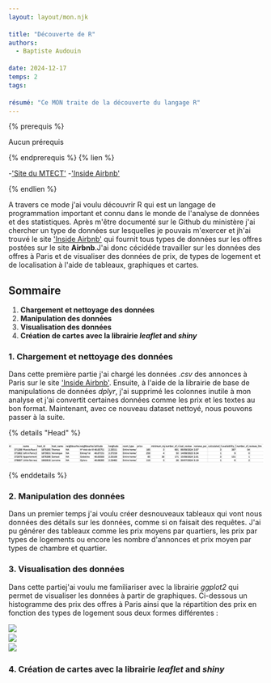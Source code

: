 ```yaml
---
layout: layout/mon.njk

title: "Découverte de R"
authors:
  - Baptiste Audouin

date: 2024-12-17
temps: 2
tags:

résumé: "Ce MON traite de la découverte du langage R"
---
```


{% prerequis %}

Aucun prérequis

{% endprerequis %}
{% lien %}

-['Site du MTECT'](https://mtes-mct.github.io/parcours_r_socle_introduction/)
-['Inside Airbnb'](https://insideairbnb.com/get-the-data/)

{% endlien %}

A travers ce mode j'ai voulu découvrir R qui est un langage de programmation important et connu dans le monde de l'analyse de données et des statistiques. Après m'être documenté sur le Github du ministère j'ai chercher un type de données sur lesquelles je pouvais m'exercer et jh'ai trouvé le site ['Inside Airbnb'](https://insideairbnb.com/get-the-data/) qui fournit tous types de données sur les offres postées sur le site **Airbnb**.J'ai donc cécidéde travailler sur les données des offres à Paris et de visualiser des données de prix, de types de logement et de localisation à l'aide de tableaux, graphiques et cartes.


## Sommaire

  1. **Chargement et nettoyage des données**
  2. **Manipulation des données**
  3. **Visualisation des données**
  4. **Création de cartes avec la librairie *leaflet* and *shiny***

### 1. Chargement et nettoyage des données

Dans cette première partie j'ai chargé les données *.csv* des annonces à Paris sur le site ['Inside Airbnb'](https://insideairbnb.com/get-the-data/). Ensuite, à l'aide de la librairie de base de manipulations de données *dplyr*, j'ai supprimé les colonnes inutile à mon analyse et j'ai convertit certaines données comme les prix et les textes au bon format.
Maintenant, avec ce nouveau dataset nettoyé, nous pouvons passer à la suite.

{% details "Head" %}

![Data_head](./images/data_head.png)

{% enddetails %}

### 2. Manipulation des données

Dans un premier temps j'ai voulu créer  desnouveaux tableaux qui vont nous données des détails sur les données, comme si on faisait des requêtes. J'ai pu générer des tableaux comme les prix moyens par quartiers, les prix par types de logements ou encore les nombre d'annonces et prix moyen par types de chambre et quartier.

### 3. Visualisation des données

Dans cette  partiej'ai voulu me familiariser avec la librairie *ggplot2* qui permet de visualiser les données à partir de graphiques.
Ci-dessous un histogramme des prix des offres à Paris ainsi que la répartition des prix en fonction des types de logement sous deux formes  différentes :


<div><img src="/Users/baptisteaudouin/Documents/GitHub/do-it/src/promos/2024-2025/Baptiste-Audouin/mon/temps-2.2/images/histogramme_prix.png"></div>
<div><img src="/Users/baptisteaudouin/Documents/GitHub/do-it/src/promos/2024-2025/Baptiste-Audouin/mon/temps-2.2/images/prix_logement.png"></div>
<div><img src="/Users/baptisteaudouin/Documents/GitHub/do-it/src/promos/2024-2025/Baptiste-Audouin/mon/temps-2.2/images/prix_logement_violon.png"></div>

</div>

### 4. Création de cartes avec la librairie *leaflet* and *shiny*


